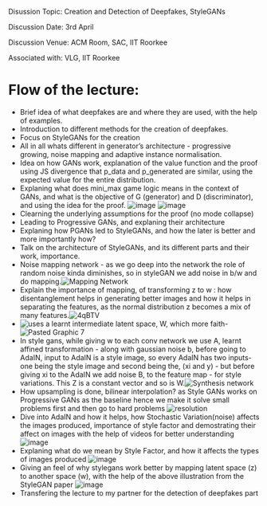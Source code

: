 Disussion Topic: Creation and Detection of Deepfakes, StyleGANs

Discussion Date: 3rd April

Discussion Venue: ACM Room, SAC, IIT Roorkee

Associated with: VLG, IIT Roorkee

# Flow of the lecture:
- Brief idea of what deepfakes are and where they are used, with the help of examples.
- Introduction to different methods for the creation of deepfakes.
- Focus on StyleGANs for the creation
- All in all whats different in generator’s architecture - progressive growing, noise mapping and adaptive instance normalisation.
- Idea on how GANs work, explanation of the value function and the proof using JS divergence that p_data and p_generated are similar, using the expected value for the entire distribution.
- Explaning what does mini_max game logic means in the context of GANs, and what is the objective of G (generator) and D (discriminator), and using the idea for the proof.
![image](https://github.com/beingamanforever/Discussions-I-took/assets/121532863/dffd27dd-9380-4466-98f9-6195839c7fa2)
![image](https://github.com/beingamanforever/Discussions-I-took/assets/121532863/ddf99656-20d6-4413-b092-fd77fb36c44a)
- Clearning the underlying assumptions for the proof (no mode collapse)
- Leading to Progressive GANs, and explaning their architecture
- Explaning  how PGANs led to StyleGANs, and how the later is better and more importantly how?
- Talk on the architecture of StyleGANs, and its different parts and their work, importance.
- Noise mapping network - as we go deep into the network the role of random noise kinda diminishes, so in styleGAN we add noise in b/w and do mapping.![Mapping Network](https://github.com/beingamanforever/Discussions-I-took/assets/121532863/a6723bb2-13e4-4a5e-9c79-fc61f8fdb196)
- Explain the importance of mapping, of transforming z to w : how disentanglement helps in generating better images and how it helps in separating the features, as the normal distribution z becomes a mix of many features.![4qBTV](https://github.com/beingamanforever/Discussions-I-took/assets/121532863/1be0d6e6-90e7-47db-8e05-cd25455d0c89)
- ![uses a learnt intermediate latent space, W, which more faith-](https://github.com/beingamanforever/Discussions-I-took/assets/121532863/ba5aa8ac-30c6-41aa-aeed-a7ce0ce5f8ae)
![Pasted Graphic 7](https://github.com/beingamanforever/Discussions-I-took/assets/121532863/c8502f61-cbda-4ffc-903c-8e6eed519e98)
- In style gans, while giving w to each conv network we use A, learnt affined transformation - along with gaussian noise b, before going to AdaIN, input to AdaIN is a style image, so every AdaIN has two inputs- one being the style image and second being the, (xi and y) - but before giving xi to the AdaIN we add noise B, to the feature map - for style variations. This Z is a constant vector and so is W.![Synthesis network](https://github.com/beingamanforever/Discussions-I-took/assets/121532863/4a325647-03cd-4186-b3a9-f9d23b813d78)
- How upsampling is done, bilinear interpolation? as Style GANs works on Progressive GANs as the baseline hence we make it solve small problems first and then go to hard problems
![resolution](https://github.com/beingamanforever/Discussions-I-took/assets/121532863/2beda13c-2b82-4211-968d-ae2a48b5b425)
- Dive into AdaIN and how it helps, how Stochastic Variation(noise) affects the images produced, importance of style factor and demostrating their affect on images with the help of videos for better understanding
   ![image](https://github.com/beingamanforever/Discussions-I-took/assets/121532863/948bcd60-1a0b-4d62-b06c-f0802cfb7e20)
- Explaning what do we mean by Style Factor, and how it affects the types of images produced
  ![image](https://github.com/beingamanforever/Discussions-I-took/assets/121532863/e41fa329-99ae-4ca3-88a5-9c385c45431c)
- Giving an feel of why stylegans work better by mapping latent space (z) to another space (w), with the help of the above illustration from the StyleGAN paper
  ![image](https://github.com/beingamanforever/Discussions-I-took/assets/121532863/bebce439-d2b6-468b-8ef8-5c5153628a36)
- Transfering the lecture to my partner for the detection of deepfakes part


